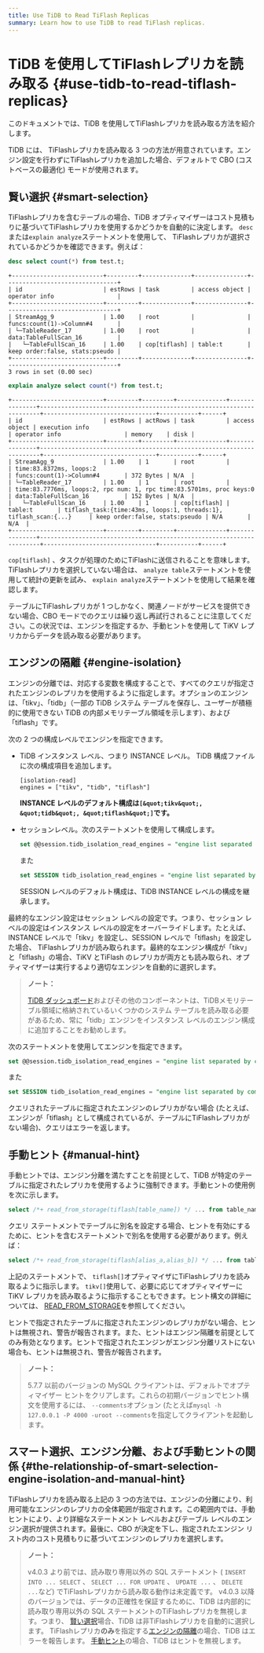 ```yaml
---
title: Use TiDB to Read TiFlash Replicas
summary: Learn how to use TiDB to read TiFlash replicas.
---
```


# TiDB を使用してTiFlashレプリカを読み取る {#use-tidb-to-read-tiflash-replicas}

このドキュメントでは、TiDB を使用してTiFlashレプリカを読み取る方法を紹介します。

TiDB には、 TiFlashレプリカを読み取る 3 つの方法が用意されています。エンジン設定を行わずにTiFlashレプリカを追加した場合、デフォルトで CBO (コストベースの最適化) モードが使用されます。

## 賢い選択 {#smart-selection}

TiFlashレプリカを含むテーブルの場合、TiDB オプティマイザーはコスト見積もりに基づいてTiFlashレプリカを使用するかどうかを自動的に決定します。 `desc`または`explain analyze`ステートメントを使用して、 TiFlashレプリカが選択されているかどうかを確認できます。例えば：


```sql
desc select count(*) from test.t;
```

```
+--------------------------+---------+--------------+---------------+--------------------------------+
| id                       | estRows | task         | access object | operator info                  |
+--------------------------+---------+--------------+---------------+--------------------------------+
| StreamAgg_9              | 1.00    | root         |               | funcs:count(1)->Column#4       |
| └─TableReader_17         | 1.00    | root         |               | data:TableFullScan_16          |
|   └─TableFullScan_16     | 1.00    | cop[tiflash] | table:t       | keep order:false, stats:pseudo |
+--------------------------+---------+--------------+---------------+--------------------------------+
3 rows in set (0.00 sec)
```


```sql
explain analyze select count(*) from test.t;
```

```
+--------------------------+---------+---------+--------------+---------------+----------------------------------------------------------------------+--------------------------------+-----------+------+
| id                       | estRows | actRows | task         | access object | execution info                                                       | operator info                  | memory    | disk |
+--------------------------+---------+---------+--------------+---------------+----------------------------------------------------------------------+--------------------------------+-----------+------+
| StreamAgg_9              | 1.00    | 1       | root         |               | time:83.8372ms, loops:2                                              | funcs:count(1)->Column#4       | 372 Bytes | N/A  |
| └─TableReader_17         | 1.00    | 1       | root         |               | time:83.7776ms, loops:2, rpc num: 1, rpc time:83.5701ms, proc keys:0 | data:TableFullScan_16          | 152 Bytes | N/A  |
|   └─TableFullScan_16     | 1.00    | 1       | cop[tiflash] | table:t       | tiflash_task:{time:43ms, loops:1, threads:1}, tiflash_scan:{...}     | keep order:false, stats:pseudo | N/A       | N/A  |
+--------------------------+---------+---------+--------------+---------------+----------------------------------------------------------------------+--------------------------------+-----------+------+
```

`cop[tiflash]` 、タスクが処理のためにTiFlashに送信されることを意味します。 TiFlashレプリカを選択していない場合は、 `analyze table`ステートメントを使用して統計の更新を試み、 `explain analyze`ステートメントを使用して結果を確認します。

テーブルにTiFlashレプリカが 1 つしかなく、関連ノードがサービスを提供できない場合、CBO モードでのクエリは繰り返し再試行されることに注意してください。この状況では、エンジンを指定するか、手動ヒントを使用して TiKV レプリカからデータを読み取る必要があります。

## エンジンの隔離 {#engine-isolation}

エンジンの分離では、対応する変数を構成することで、すべてのクエリが指定されたエンジンのレプリカを使用するように指定します。オプションのエンジンは、「tikv」、「tidb」（一部の TiDB システム テーブルを保存し、ユーザーが積極的に使用できない TiDB の内部メモリテーブル領域を示します）、および「tiflash」です。

<CustomContent platform="tidb">

次の 2 つの構成レベルでエンジンを指定できます。

-   TiDB インスタンス レベル、つまり INSTANCE レベル。 TiDB 構成ファイルに次の構成項目を追加します。

    ```
    [isolation-read]
    engines = ["tikv", "tidb", "tiflash"]
    ```

    **INSTANCE レベルのデフォルト構成は`[&quot;tikv&quot;, &quot;tidb&quot;, &quot;tiflash&quot;]`です。**

-   セッションレベル。次のステートメントを使用して構成します。

    
    ```sql
    set @@session.tidb_isolation_read_engines = "engine list separated by commas";
    ```

    また

    
    ```sql
    set SESSION tidb_isolation_read_engines = "engine list separated by commas";
    ```

    SESSION レベルのデフォルト構成は、TiDB INSTANCE レベルの構成を継承します。

最終的なエンジン設定はセッション レベルの設定です。つまり、セッション レベルの設定はインスタンス レベルの設定をオーバーライドします。たとえば、INSTANCE レベルで「tikv」を設定し、SESSION レベルで「tiflash」を設定した場合、 TiFlashレプリカが読み取られます。最終的なエンジン構成が「tikv」と「tiflash」の場合、TiKV とTiFlash のレプリカが両方とも読み取られ、オプティマイザーは実行するより適切なエンジンを自動的に選択します。

> **ノート：**
>
> [TiDB ダッシュボード](/dashboard/dashboard-intro.md)およびその他のコンポーネントは、TiDBメモリテーブル領域に格納されているいくつかのシステム テーブルを読み取る必要があるため、常に「tidb」エンジンをインスタンス レベルのエンジン構成に追加することをお勧めします。

</CustomContent>

<CustomContent platform="tidb-cloud">

次のステートメントを使用してエンジンを指定できます。

```sql
set @@session.tidb_isolation_read_engines = "engine list separated by commas";
```

また

```sql
set SESSION tidb_isolation_read_engines = "engine list separated by commas";
```

</CustomContent>

クエリされたテーブルに指定されたエンジンのレプリカがない場合 (たとえば、エンジンが「tiflash」として構成されているが、テーブルにTiFlashレプリカがない場合)、クエリはエラーを返します。

## 手動ヒント {#manual-hint}

手動ヒントでは、エンジン分離を満たすことを前提として、TiDB が特定のテーブルに指定されたレプリカを使用するように強制できます。手動ヒントの使用例を次に示します。


```sql
select /*+ read_from_storage(tiflash[table_name]) */ ... from table_name;
```

クエリ ステートメントでテーブルに別名を設定する場合、ヒントを有効にするために、ヒントを含むステートメントで別名を使用する必要があります。例えば：


```sql
select /*+ read_from_storage(tiflash[alias_a,alias_b]) */ ... from table_name_1 as alias_a, table_name_2 as alias_b where alias_a.column_1 = alias_b.column_2;
```

上記のステートメントで、 `tiflash[]`オプティマイザにTiFlashレプリカを読み取るように指示します。 `tikv[]`使用して、必要に応じてオプティマイザーに TiKV レプリカを読み取るように指示することもできます。ヒント構文の詳細については、 [READ_FROM_STORAGE](/optimizer-hints.md#read_from_storagetiflasht1_name--tl_name--tikvt2_name--tl_name-)を参照してください。

ヒントで指定されたテーブルに指定されたエンジンのレプリカがない場合、ヒントは無視され、警告が報告されます。また、ヒントはエンジン隔離を前提としてのみ有効となります。ヒントで指定されたエンジンがエンジン分離リストにない場合も、ヒントは無視され、警告が報告されます。

> **ノート：**
>
> 5.7.7 以前のバージョンの MySQL クライアントは、デフォルトでオプティマイザー ヒントをクリアします。これらの初期バージョンでヒント構文を使用するには、 `--comments`オプション (たとえば`mysql -h 127.0.0.1 -P 4000 -uroot --comments`を指定してクライアントを起動します。

## スマート選択、エンジン分離、および手動ヒントの関係 {#the-relationship-of-smart-selection-engine-isolation-and-manual-hint}

TiFlashレプリカを読み取る上記の 3 つの方法では、エンジンの分離により、利用可能なエンジンのレプリカの全体範囲が指定されます。この範囲内では、手動ヒントにより、より詳細なステートメント レベルおよびテーブル レベルのエンジン選択が提供されます。最後に、CBO が決定を下し、指定されたエンジン リスト内のコスト見積もりに基づいてエンジンのレプリカを選択します。

> **ノート：**
>
> v4.0.3 より前では、読み取り専用以外の SQL ステートメント ( `INSERT INTO ... SELECT` 、 `SELECT ... FOR UPDATE` 、 `UPDATE ...` 、 `DELETE ...`など) でTiFlashレプリカから読み取る動作は未定義です。 v4.0.3 以降のバージョンでは、データの正確性を保証するために、TiDB は内部的に読み取り専用以外の SQL ステートメントのTiFlashレプリカを無視します。つまり、 [賢い選択](#smart-selection)場合、TiDB は非TiFlashレプリカを自動的に選択します。 TiFlashレプリカ**のみ**を指定する[エンジンの隔離](#engine-isolation)の場合、TiDB はエラーを報告します。 [手動ヒント](#manual-hint)の場合、TiDB はヒントを無視します。
